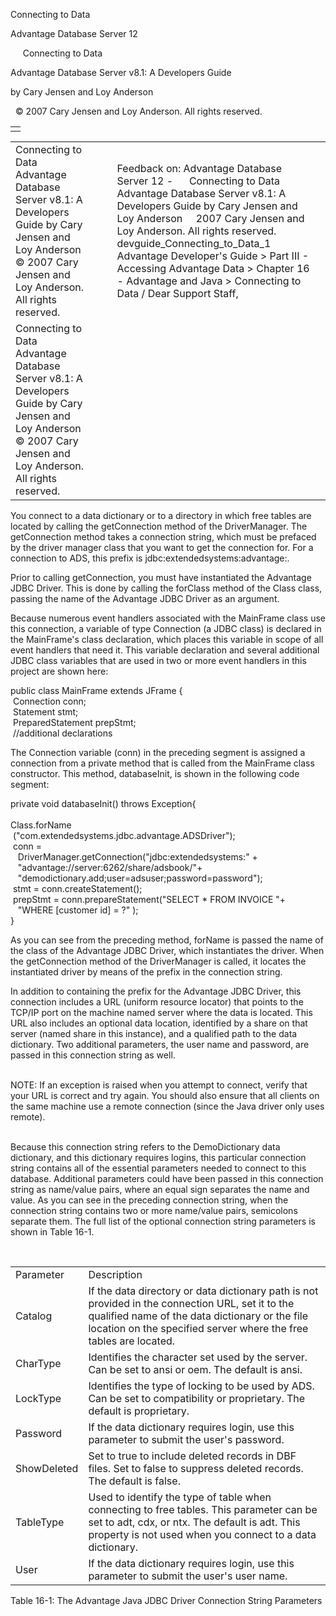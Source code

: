 Connecting to Data




Advantage Database Server 12  

     Connecting to Data

Advantage Database Server v8.1: A Developers Guide

by Cary Jensen and Loy Anderson

  © 2007 Cary Jensen and Loy Anderson. All rights reserved.

|  |
| --- |
|  |

|  |  |  |  |  |
| --- | --- | --- | --- | --- |
| Connecting to Data  Advantage Database Server v8.1: A Developers Guide  by Cary Jensen and Loy Anderson    © 2007 Cary Jensen and Loy Anderson. All rights reserved. |  |  | Feedback on: Advantage Database Server 12 -      Connecting to Data Advantage Database Server v8.1: A Developers Guide by Cary Jensen and Loy Anderson     2007 Cary Jensen and Loy Anderson. All rights reserved. devguide\_Connecting\_to\_Data\_1 Advantage Developer's Guide > Part III - Accessing Advantage Data > Chapter 16 - Advantage and Java > Connecting to Data / Dear Support Staff, |  |
| Connecting to Data  Advantage Database Server v8.1: A Developers Guide  by Cary Jensen and Loy Anderson    © 2007 Cary Jensen and Loy Anderson. All rights reserved. |  |  |  |  |

You connect to a data dictionary or to a directory in which free tables are located by calling the getConnection method of the DriverManager. The getConnection method takes a connection string, which must be prefaced by the driver manager class that you want to get the connection for. For a connection to ADS, this prefix is jdbc:extendedsystems:advantage:.

Prior to calling getConnection, you must have instantiated the Advantage JDBC Driver. This is done by calling the forClass method of the Class class, passing the name of the Advantage JDBC Driver as an argument.

Because numerous event handlers associated with the MainFrame class use this connection, a variable of type Connection (a JDBC class) is declared in the MainFrame's class declaration, which places this variable in scope of all event handlers that need it. This variable declaration and several additional JDBC class variables that are used in two or more event handlers in this project are shown here:

public class MainFrame extends JFrame {  
  Connection conn;  
  Statement stmt;  
  PreparedStatement prepStmt;  
  //additional declarations

The Connection variable (conn) in the preceding segment is assigned a connection from a private method that is called from the MainFrame class constructor. This method, databaseInit, is shown in the following code segment:

private void databaseInit() throws Exception{  
   
Class.forName  
  ("com.extendedsystems.jdbc.advantage.ADSDriver");  
  conn =   
    DriverManager.getConnection("jdbc:extendedsystems:" +  
    "advantage://server:6262/share/adsbook/"+  
    "demodictionary.add;user=adsuser;password=password");  
  stmt = conn.createStatement();  
  prepStmt = conn.prepareStatement("SELECT \* FROM INVOICE "+  
    "WHERE [customer id] = ?" );  
}

As you can see from the preceding method, forName is passed the name of the class of the Advantage JDBC Driver, which instantiates the driver. When the getConnection method of the DriverManager is called, it locates the instantiated driver by means of the prefix in the connection string.

In addition to containing the prefix for the Advantage JDBC Driver, this connection includes a URL (uniform resource locator) that points to the TCP/IP port on the machine named server where the data is located. This URL also includes an optional data location, identified by a share on that server (named share in this instance), and a qualified path to the data dictionary. Two additional parameters, the user name and password, are passed in this connection string as well.

   
NOTE: If an exception is raised when you attempt to connect, verify that your URL is correct and try again. You should also ensure that all clients on the same machine use a remote connection (since the Java driver only uses remote).  
 

Because this connection string refers to the DemoDictionary data dictionary, and this dictionary requires logins, this particular connection string contains all of the essential parameters needed to connect to this database. Additional parameters could have been passed in this connection string as name/value pairs, where an equal sign separates the name and value. As you can see in the preceding connection string, when the connection string contains two or more name/value pairs, semicolons separate them. The full list of the optional connection string parameters is shown in Table 16-1.

 

|  |  |
| --- | --- |
| Parameter | Description |
| Catalog | If the data directory or data dictionary path is not provided in the connection URL, set it to the qualified name of the data dictionary or the file location on the specified server where the free tables are located. |
| CharType | Identifies the character set used by the server. Can be set to ansi or oem. The default is ansi. |
| LockType | Identifies the type of locking to be used by ADS. Can be set to compatibility or proprietary. The default is proprietary. |
| Password | If the data dictionary requires login, use this parameter to submit the user's password. |
| ShowDeleted | Set to true to include deleted records in DBF files. Set to false to suppress deleted records. The default is false. |
| TableType | Used to identify the type of table when connecting to free tables. This parameter can be set to adt, cdx, or ntx. The default is adt. This property is not used when you connect to a data dictionary. |
| User | If the data dictionary requires login, use this parameter to submit the user's user name. |

Table 16-1: The Advantage Java JDBC Driver Connection String Parameters